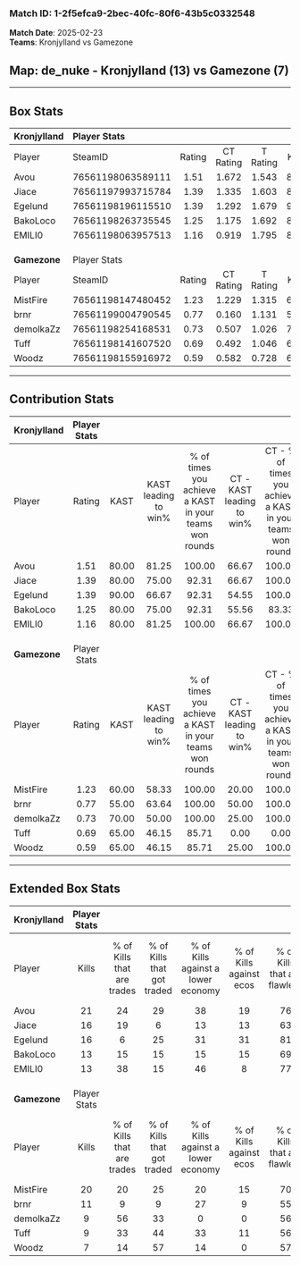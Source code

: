 ### Match ID: 1-2f5efca9-2bec-40fc-80f6-43b5c0332548  
**Match Date**: 2025-02-23  
**Teams**: Kronjylland vs Gamezone  

## **Map**: de_nuke - Kronjylland (13) vs Gamezone (7)  
---  

## Box Stats  

| **Kronjylland** | Player Stats      |        |           |          |       |      |       |         |        |      |     |
| :- | :- | :-: | :-: | :-: | :-: | :-: | :-: | :-: | :-: | :-: | :-: |
| Player          | SteamID           | Rating | CT Rating | T Rating | KAST  | ADR  | Kills | Assists | Deaths | K/D  | HS% |
| Avou            | 76561198063589111 |  1.51  |   1.672   |  1.543   | 80.00 | 81.1 |  21   |    4    |   12   | 1.75 | 61  |
| Jiace           | 76561197993715784 |  1.39  |   1.335   |  1.603   | 80.00 | 79.6 |  16   |    2    |   8    | 2.00 | 50  |
| Egelund         | 76561198196115510 |  1.39  |   1.292   |  1.679   | 90.00 | 78.7 |  16   |    5    |   11   | 1.45 | 37  |
| BakoLoco        | 76561198263735545 |  1.25  |   1.175   |  1.692   | 80.00 | 95.7 |  13   |   11    |   12   | 1.08 | 76  |
| EMILI0          | 76561198063957513 |  1.16  |   0.919   |  1.795   | 80.00 | 85.0 |  13   |    6    |   13   | 1.00 | 76  |
|                 |                   |        |           |          |       |      |       |         |        |      |     |
|                 |                   |        |           |          |       |      |       |         |        |      |     |
|                 |                   |        |           |          |       |      |       |         |        |      |     |
| **Gamezone**    | Player Stats      |        |           |          |       |      |       |         |        |      |     |
| Player          | SteamID           | Rating | CT Rating | T Rating | KAST  | ADR  | Kills | Assists | Deaths | K/D  | HS% |
| MistFire        | 76561198147480452 |  1.23  |   1.229   |  1.315   | 60.00 | 80.5 |  20   |    1    |   15   | 1.33 | 50  |
| brnr            | 76561199004790545 |  0.77  |   0.160   |  1.131   | 55.00 | 75.8 |  11   |    3    |   16   | 0.69 | 54  |
| demolkaZz       | 76561198254168531 |  0.73  |   0.507   |  1.026   | 70.00 | 49.3 |   9   |    3    |   15   | 0.60 | 44  |
| Tuff            | 76561198141607520 |  0.69  |   0.492   |  1.046   | 65.00 | 60.8 |   9   |    5    |   17   | 0.53 | 66  |
| Woodz           | 76561198155916972 |  0.59  |   0.582   |  0.728   | 65.00 | 47.8 |   7   |    4    |   16   | 0.44 | 57  |
---  

## Contribution Stats  

| **Kronjylland** | Player Stats |       |                      |                                                        |                           |                                                             |                          |                                                            |
| :- | :-: | :-: | :-: | :-: | :-: | :-: | :-: | :-: |
| Player          |    Rating    | KAST  | KAST leading to win% | % of times you achieve a KAST in your teams won rounds | CT - KAST leading to win% | CT - % of times you achieve a KAST in your teams won rounds | T - KAST leading to win% | T - % of times you achieve a KAST in your teams won rounds |
| Avou            |     1.51     | 80.00 |        81.25         |                         100.00                         |           66.67           |                           100.00                            |          100.00          |                           100.00                           |
| Jiace           |     1.39     | 80.00 |        75.00         |                         92.31                          |           66.67           |                           100.00                            |          85.71           |                           85.71                            |
| Egelund         |     1.39     | 90.00 |        66.67         |                         92.31                          |           54.55           |                           100.00                            |          85.71           |                           85.71                            |
| BakoLoco        |     1.25     | 80.00 |        75.00         |                         92.31                          |           55.56           |                            83.33                            |          100.00          |                           100.00                           |
| EMILI0          |     1.16     | 80.00 |        81.25         |                         100.00                         |           66.67           |                           100.00                            |          100.00          |                           100.00                           |
|                 |              |       |                      |                                                        |                           |                                                             |                          |                                                            |
|                 |              |       |                      |                                                        |                           |                                                             |                          |                                                            |
|                 |              |       |                      |                                                        |                           |                                                             |                          |                                                            |
| **Gamezone**    | Player Stats |       |                      |                                                        |                           |                                                             |                          |                                                            |
| Player          |    Rating    | KAST  | KAST leading to win% | % of times you achieve a KAST in your teams won rounds | CT - KAST leading to win% | CT - % of times you achieve a KAST in your teams won rounds | T - KAST leading to win% | T - % of times you achieve a KAST in your teams won rounds |
| MistFire        |     1.23     | 60.00 |        58.33         |                         100.00                         |           20.00           |                           100.00                            |          85.71           |                           100.00                           |
| brnr            |     0.77     | 55.00 |        63.64         |                         100.00                         |           50.00           |                           100.00                            |          66.67           |                           100.00                           |
| demolkaZz       |     0.73     | 70.00 |        50.00         |                         100.00                         |           25.00           |                           100.00                            |          60.00           |                           100.00                           |
| Tuff            |     0.69     | 65.00 |        46.15         |                         85.71                          |           0.00            |                            0.00                             |          75.00           |                           100.00                           |
| Woodz           |     0.59     | 65.00 |        46.15         |                         85.71                          |           25.00           |                           100.00                            |          55.56           |                           83.33                            |
---  

## Extended Box Stats  

| **Kronjylland** | Player Stats |                            |                            |                                    |                         |                              |                                 |        |                             |                                     |                          |                               |                            |
| :- | :-: | :-: | :-: | :-: | :-: | :-: | :-: | :-: | :-: | :-: | :-: | :-: | :-: |
| Player          |    Kills     | % of Kills that are trades | % of Kills that got traded | % of Kills against a lower economy | % of Kills against ecos | % of Kills that are flawless | % of Kills that are close duels | Deaths | % of Deaths that get traded | % of Deaths against a lower economy | % of Deaths against ecos | % of Deaths that are flawless | % of Deaths that are close |
| Avou            |      21      |             24             |             29             |                 38                 |           19            |              76              |               10                |   12   |             33              |                 25                  |            8             |              83               |             0              |
| Jiace           |      16      |             19             |             6              |                 13                 |           13            |              63              |                6                |   8    |             25              |                 38                  |            13            |              63               |             13             |
| Egelund         |      16      |             6              |             25             |                 31                 |           31            |              81              |                6                |   11   |             18              |                 36                  |            18            |              82               |             0              |
| BakoLoco        |      13      |             15             |             15             |                 15                 |           15            |              69              |                0                |   12   |             42              |                 25                  |            8             |              42               |             8              |
| EMILI0          |      13      |             38             |             15             |                 46                 |            8            |              77              |                8                |   13   |             31              |                  8                  |            8             |              38               |             23             |
|                 |              |                            |                            |                                    |                         |                              |                                 |        |                             |                                     |                          |                               |                            |
|                 |              |                            |                            |                                    |                         |                              |                                 |        |                             |                                     |                          |                               |                            |
|                 |              |                            |                            |                                    |                         |                              |                                 |        |                             |                                     |                          |                               |                            |
| **Gamezone**    | Player Stats |                            |                            |                                    |                         |                              |                                 |        |                             |                                     |                          |                               |                            |
| Player          |    Kills     | % of Kills that are trades | % of Kills that got traded | % of Kills against a lower economy | % of Kills against ecos | % of Kills that are flawless | % of Kills that are close duels | Deaths | % of Deaths that get traded | % of Deaths against a lower economy | % of Deaths against ecos | % of Deaths that are flawless | % of Deaths that are close |
| MistFire        |      20      |             20             |             25             |                 20                 |           15            |              70              |                5                |   15   |             13              |                 13                  |            0             |              73               |             7              |
| brnr            |      11      |             9              |             9              |                 27                 |            9            |              55              |                9                |   16   |              0              |                 13                  |            0             |              81               |             13             |
| demolkaZz       |      9       |             56             |             33             |                 0                  |            0            |              56              |               11                |   15   |             20              |                 13                  |            0             |              80               |             0              |
| Tuff            |      9       |             33             |             44             |                 33                 |           11            |              56              |               11                |   17   |             29              |                 12                  |            0             |              71               |             6              |
| Woodz           |      7       |             14             |             57             |                 14                 |            0            |              57              |               14                |   16   |             31              |                 31                  |            6             |              81               |             6              |
